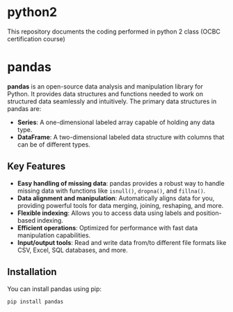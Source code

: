 # python2
This repository documents the coding performed in python 2 class (OCBC certification course)

# pandas

**pandas** is an open-source data analysis and manipulation library for Python. It provides data structures and functions needed to work on structured data seamlessly and intuitively. The primary data structures in pandas are:

- **Series**: A one-dimensional labeled array capable of holding any data type.
- **DataFrame**: A two-dimensional labeled data structure with columns that can be of different types.

## Key Features

- **Easy handling of missing data**: pandas provides a robust way to handle missing data with functions like `isnull()`, `dropna()`, and `fillna()`.
- **Data alignment and manipulation**: Automatically aligns data for you, providing powerful tools for data merging, joining, reshaping, and more.
- **Flexible indexing**: Allows you to access data using labels and position-based indexing.
- **Efficient operations**: Optimized for performance with fast data manipulation capabilities.
- **Input/output tools**: Read and write data from/to different file formats like CSV, Excel, SQL databases, and more.

## Installation

You can install pandas using pip:

```sh
pip install pandas
